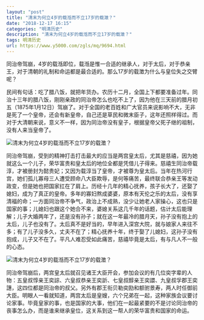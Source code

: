 ```yaml
---
layout: "post"
title: "清末为何立4岁的载湉而不立17岁的载澂？"
date: "2018-12-17 16:15"
categories: "明清历史"
description: "清末为何立4岁的载湉而不立17岁的载澂？"
tags: 明清历史
url: https://www.y5000.com/zgls/mq/9694.html
---
```






同治帝驾崩，4岁的载湉即位，载湉是惟一合适的继承人，对于太后，对于恭亲王，对于清朝的礼制和命运都是最合适的。那么17岁的载澂为什么与皇位失之交臂呢？

民间有句话：吃了腊八饭，就把年货办。农历十二月，全国上下都要准备过年。同治十三年的腊八饭，刚刚亲政的同治帝怎么也吃不上了，因为他在三天前的腊月初五（1875年1月12日）驾崩了。对于全国的老百姓和广大官员来说影响不大，无非是死了一个皇帝，还会有新皇帝，自己还是草民和微末臣子，这年还照样得过。而对于大清朝来说，意义不一样，因为同治帝没有皇子，根据皇帝父死子继的祖制，没有人来当皇帝了。

![清末为何立4岁的载湉而不立17岁的载澂？](/uploads/allimg/170109/6-1F109102442328.JPG)

同治帝驾崩，受到的精神打击打击最大的应当是两宫皇太后，尤其是慈禧，因为她就这么一个儿子，荣华富贵和皇太后的地位全都是凭借儿子得来。慈禧生同治帝载淳，才被册封为懿贵妃；又因为载淳当了皇帝，才被尊为皇太后。当年在热河行宫，她们孤儿寡母三人遭受顾命八大臣欺辱，是何等痛苦，最终联合恭亲王等发动政变，但是她也把国家扛在了肩上。历经十几年的精心抚养，孩子长大了，还娶了媳妇，成为了真正的皇帝。多年的寡妇熬成婆婆，原本有天伦之乐的太后，没有享清福的命；一方面同治帝不争气，政治上不成熟，没少让她老人家操心，这也只是国家的事；儿媳妇也跟这个她合不来，婆媳关系这几千年的话题，估计太后能理解；儿子大婚两年了，还是没有孙子；就在这一年最冷的腊月天，孙子没有抱上的太后，儿子也没有了。太后真不是好当的，早年进入深宫大院，就与娘家人来往不多；有了儿子没多久，丈夫不在了；精心抚养十年，终于娶了儿媳妇，这孙子没有抱成，儿子又不在了。平凡人难忍受如此痛苦，慈禧毕竟是太后，有与凡人不一般的心态。

![清末为何立4岁的载湉而不立17岁的载澂？](/uploads/allimg/170109/6-1F109102540122.JPG)

同治帝驾崩后，两宫皇太后就召见诸王大臣开会，参加会议的有几位奕字辈的人物：五皇叔惇亲王奕誴、六皇叔恭亲王奕訢、七皇叔醇亲王奕譞、九皇叔孚郡王奕譓，这四位都是同治帝的叔父。另外有郡王衔贝勒奕劻和额驸景寿，两人时任御前大臣。明眼人一看就知道，两宫太后是皇嫂，六个兄弟在一起，这种家族会议要讨论家事。毕竟皇家的事，也是国家的大事，他们在一起最紧要的不是讨论同治帝的丧事怎么办，而是谁来继承皇位，这关系到这一帮人的荣华富贵和国家的命运。
